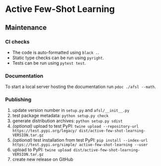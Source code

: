 # Active Few-Shot Learning

## Maintenance

### CI checks

* The code is auto-formatted using `black .`.
* Static type checks can be run using `pyright`.
* Tests can be run using `pytest test`.

### Documentation

To start a local server hosting the documentation run ```pdoc ./afsl --math```.

### Publishing

1. update version number in `setup.py` and `afsl/__init__.py`
2. test package metadata: `python setup.py check`
3. generate distribution archives: `python setup.py sdist`
4. *(optional)* upload to test PyPI: `twine upload --repository-url https://test.pypi.org/legacy/ dist/active-few-shot-learning-VERSION.tar.gz`
5. *(optional)* test installation from test PyPI: `pip install --index-url https://test.pypi.org/simple/ active-few-shot-learning --user`
6. upload to PyPI: `twine upload dist/active-few-shot-learning-VERSION.tar.gz`
7. create new release on GitHub
